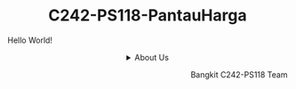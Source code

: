 <h1 align="center"> C242-PS118-PantauHarga </h1>

Hello World!

<details>
   <summary align="center">About Us</summary>

## Our Team
Teks

### Machine Learning Team
| Bangkit ID | Name | University | Social Media |
|:----------:|:----:|:----------:|--------------|
|M014B4KY4214|Steven Gerald Parsaoran Berutu|Universitas Udayana|[LinkedIn](https://www.linkedin.com/in/steven-gerald-parsaoran-berutu-800486219/) |
|M002B4KX2062|Jessica Hutagalung|Institut Teknologi Bandung|[LinkedIn](https://www.linkedin.com/in/jessica-hutagalung-/) |
|M010B4KX2405|Maria Angelika Tiurlan Sari|Universitas Indonesia|[LinkedIn](https://www.linkedin.com/in/maria-angelika-tiurlan-sari-5454402a9/) |

### Cloud Computing Team
| Bangkit ID | Name | University | Social Media |
|:----------:|:----:|:----------:|--------------|
|C306B4KY0965|Daffa Febrian Saputra|President University|[LinkedIn](https://www.linkedin.com/in/daffafebrians/) |
|C284B4KX3728|Refila Dyah Ghizanda Wardoyo|Universitas Negeri Surabaya|[LinkedIn](https://www.linkedin.com/in/refilaghizanda/) |

### Mobile Development Team
### Cloud Computing Team
| Bangkit ID | Name | University | Social Media |
|:----------:|:----:|:----------:|--------------|
|A704B4KY0820|Bayu Firmansyah|Universitas Siber Asia|[LinkedIn](https://www.linkedin.com/in/bayufirmansyah/) |
|A272B4KX0155|Afifah Khairunnisa Nugroho|Universitas Muslim Indonesia|[LinkedIn](https://www.linkedin.com/in/afifah-khairunnisa-nugroho/) |


## Repository
Teks

### Machine Learning 
Teks

### Cloud Computing
Teks

### Mobile Development
Teks

</details>

<p align="right"> Bangkit C242-PS118 Team </p>
